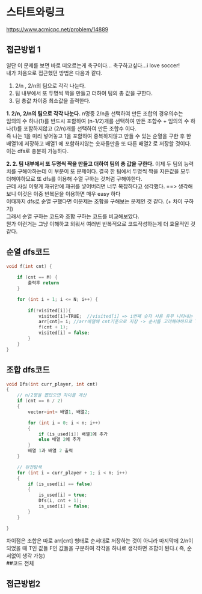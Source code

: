 # 스타트와링크
https://www.acmicpc.net/problem/14889

## 접근방법 1
일단 이 문제를 보면 바로 떠오르는게 축구이다... 축구하고싶다...i love soccer!    
내가 처음으로 접근했던 방법은 다음과 같다.    
1. 2/n , 2/n의 팀으로 각각 나눈다.   
2. 팀 내부에서 또 두명씩 짝을 만들고 더하여 팀의 총 값을 구한다.   
3. 팀 총값 차이중 최소값을 출력한다.   
   
__1. 2/n, 2/n의 팀으로 각각 나눈다.__
n명중 2/n을 선택하여 만든 조합의 경우의수는    
임의의 수 하나(1)를 반드시 포함하여 (n-1/2)개를 선택하여 만든 조합수 + 임의의 수 하나(1)를 포함하지않고  (2/n)개를 선택하여 만든 조합수 이다.   
즉 나는 1을 미리 넣어놓고 1을 포함하여 중복하지않고 만들 수 있는 순열을 구한 후 한 배열1에 저장하고 배열1 에 포함하지않는 숫자들만을 또 다른 배열2 로 저장할 것이다.   
이는 dfs로 충분히 가능하다.

__2. 2. 팀 내부에서 또 두명씩 짝을 만들고 더하여 팀의 총 값을 구한다.__
이제 두 팀의 능력치를 구해야하는데 이 부분이 또 문제이다. 결국 한 팀에서 두명씩 짝을 지은값을 모두 더해야하므로 또 dfs를 이용해 수열 구하는 것처럼 구해야한다.   
근데 사실 이렇게 재귀안에 재귀를 넣어버리면 너무 복잡하다고 생각했다.
==> 생각해보니 이것은 이중 반복문을 이용하면 매우 easy 하다    
이때까지 dfs로 순열 구했다면 이문제는 조합을 구해보는 문제인 것 같다. (+ 차이 구하기)   
그래서 순열 구하는 코드와 조합 구하는 코드를 비교해보았다.   
뭔가 이런거는 그냥 이해하고 외워서 여러번 반복적으로 코드작성하는게 더 효율적인 것 같다.   
## 순열 dfs코드 
``` c++
void f(int cnt) {
	
	if (cnt == M) {
		출력후 return
	}

	for (int i = 1; i <= N; i++) {
				
		if(!visited[i]){
			visited[i]=TRUE;  //visited[i] => i번째 숫자 사용 유무 나타내는 배열
			arr[cnt]= i; //arr배열에 cnt기준으로 저장 -> 순서를 고려해야하므로 T인 것 끼리 F인 것 끼리 
			f(cnt + 1);
			visited[i] = false;
		}
	}
}
```
## 조합 dfs코드 
``` c++
void Dfs(int curr_player, int cnt)
{
	// n/2명을 뽑았으면 차이를 계산
	if (cnt == n / 2)
	{
		vector<int> 배열1, 배열2;

		for (int i = 0; i < n; i++)
		{
			if (is_used[i]) 배열1에 추가
			else 배열 2에 추가
		}
		배열 1과 배열 2 출력
	}

	// 완전탐색
	for (int i = curr_player + 1; i < n; i++)
	{
		if (is_used[i] == false)
		{
			is_used[i] = true;
			Dfs(i, cnt + 1);
			is_used[i] = false;
		}
	}

}
```
차이점은 조합은 따로 arr[cnt] 형태로 순서대로 저장하는 것이 아니라 마지막에 2/n이 되었을 때 T인 값들 F인 값들을 구분하여 각각을 하나로 생각하면 조합이 된다.( 즉, 순서없이 생각 가능)    
##코드 전체 



## 접근방법2
